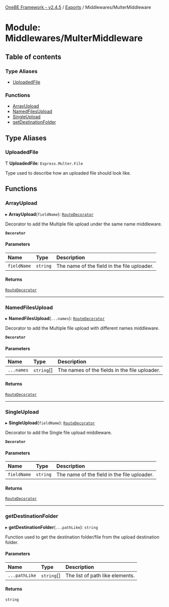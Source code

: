 [OneBE Framework - v2.4.5](../README.md) / [Exports](../modules.md) / Middlewares/MulterMiddleware

# Module: Middlewares/MulterMiddleware

## Table of contents

### Type Aliases

- [UploadedFile](Middlewares_MulterMiddleware.md#uploadedfile)

### Functions

- [ArrayUpload](Middlewares_MulterMiddleware.md#arrayupload)
- [NamedFilesUpload](Middlewares_MulterMiddleware.md#namedfilesupload)
- [SingleUpload](Middlewares_MulterMiddleware.md#singleupload)
- [getDestinationFolder](Middlewares_MulterMiddleware.md#getdestinationfolder)

## Type Aliases

### UploadedFile

Ƭ **UploadedFile**: `Express.Multer.File`

Type used to describe how an uploaded file should look like.

## Functions

### ArrayUpload

▸ **ArrayUpload**(`fieldName`): [`RouteDecorator`](Router_RouteTypes.md#routedecorator)

Decorator to add the Multiple file upload under the same name middleware.

**`Decorator`**

#### Parameters

| Name | Type | Description |
| :------ | :------ | :------ |
| `fieldName` | `string` | The name of the field in the file uploader. |

#### Returns

[`RouteDecorator`](Router_RouteTypes.md#routedecorator)

___

### NamedFilesUpload

▸ **NamedFilesUpload**(`...names`): [`RouteDecorator`](Router_RouteTypes.md#routedecorator)

Decorator to add the Multiple file upload with different names middleware.

**`Decorator`**

#### Parameters

| Name | Type | Description |
| :------ | :------ | :------ |
| `...names` | `string`[] | The names of the fields in the file uploader. |

#### Returns

[`RouteDecorator`](Router_RouteTypes.md#routedecorator)

___

### SingleUpload

▸ **SingleUpload**(`fieldName`): [`RouteDecorator`](Router_RouteTypes.md#routedecorator)

Decorator to add the Single file upload middleware.

**`Decorator`**

#### Parameters

| Name | Type | Description |
| :------ | :------ | :------ |
| `fieldName` | `string` | The name of the field in the file uploader. |

#### Returns

[`RouteDecorator`](Router_RouteTypes.md#routedecorator)

___

### getDestinationFolder

▸ **getDestinationFolder**(`...pathLike`): `string`

Function used to get the destination folder/file from the upload destination folder.

#### Parameters

| Name | Type | Description |
| :------ | :------ | :------ |
| `...pathLike` | `string`[] | The list of path like elements. |

#### Returns

`string`
